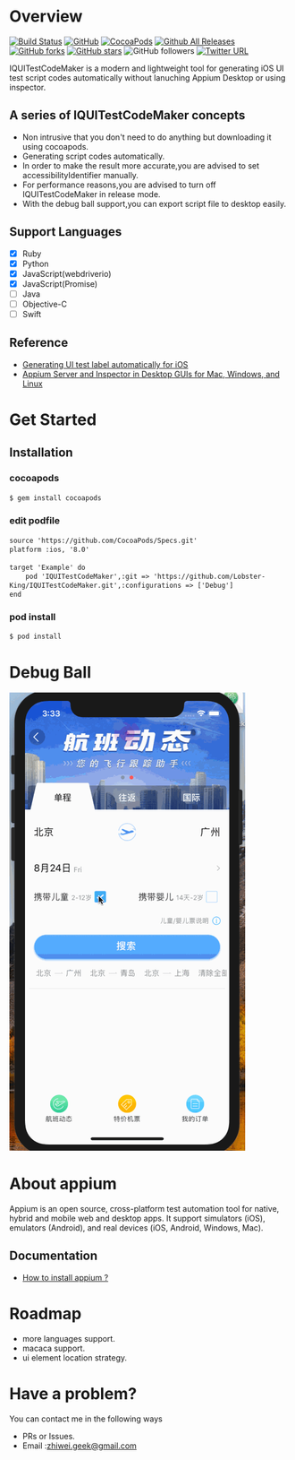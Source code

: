 # Overview

[![Build Status](https://travis-ci.org/Lobster-King/IQUITestCodeMaker.svg?branch=master)](https://travis-ci.org/Lobster-King/IQUITestCodeMaker)
[![GitHub](https://img.shields.io/github/license/mashape/apistatus.svg)](https://github.com/Lobster-King/IQUITestCodeMaker/blob/master/LICENSE)
[![CocoaPods](https://img.shields.io/cocoapods/v/IQUITestCodeMaker.svg)](http://cocoapods.org/pods/IQUITestCodeMaker)
[![Github All Releases](https://img.shields.io/github/downloads/Lobster-King/IQUITestCodeMaker/total.svg)](https://github.com/Lobster-King/IQUITestCodeMaker)
[![GitHub forks](https://img.shields.io/github/forks/badges/shields.svg?style=social&label=Fork)](http://cocoapods.org/pods/IQUITestCodeMaker)
[![GitHub stars](https://img.shields.io/github/stars/badges/shields.svg?style=social&label=Stars)](http://cocoapods.org/pods/IQUITestCodeMaker)
![GitHub followers](https://img.shields.io/github/followers/espadrine.svg?style=social&label=Follow)
[![Twitter URL](https://img.shields.io/twitter/url/http/shields.io.svg?style=social)](https://twitter.com/lobster_geek)

IQUITestCodeMaker is a modern and lightweight tool  for generating iOS UI test script codes automatically without lanuching Appium Desktop or using inspector.

## A series of IQUITestCodeMaker  concepts

* Non intrusive that you don't need to do anything but downloading it using cocoapods.
* Generating script codes automatically.
* In order to make the result more accurate,you are advised to set accessibilityIdentifier manually.
* For performance reasons,you are advised to turn off IQUITestCodeMaker in release mode.
* With the debug ball support,you can export script file to desktop easily.

## Support Languages

- [x] Ruby
- [x] Python
- [x] JavaScript(webdriverio)
- [x] JavaScript(Promise)
- [ ] Java
- [ ] Objective-C
- [ ] Swift

## Reference
* [Generating UI test label automatically for iOS](https://github.com/yulingtianxia/TBUIAutoTest)
* [Appium Server and Inspector in Desktop GUIs for Mac, Windows, and Linux](https://github.com/appium/appium-desktop)

# Get Started

## Installation

### cocoapods

```bash
$ gem install cocoapods
```

### edit podfile
```
source 'https://github.com/CocoaPods/Specs.git'
platform :ios, '8.0'

target 'Example' do
    pod 'IQUITestCodeMaker',:git => 'https://github.com/Lobster-King/IQUITestCodeMaker.git',:configurations => ['Debug']
end
```
### pod install
```bash
$ pod install
```

# Debug Ball

![Demo gif](https://github.com/Lobster-King/IQUITestCodeMaker/blob/master/Demo.gif)


# About appium
Appium is an open source, cross-platform test automation tool for native,
hybrid and mobile web and desktop apps. It support simulators (iOS), emulators
(Android), and real devices (iOS, Android, Windows, Mac).

## Documentation
* [How to install appium ?](https://github.com/appium/appium/blob/master/docs/en/about-appium/getting-started.md)




# Roadmap

* more languages support.
* macaca support.
* ui element location strategy.

# Have a problem?

You can contact me in the following ways

* PRs or Issues.
* Email :[zhiwei.geek@gmail.com](zhiwei.geek@gmail.com)


